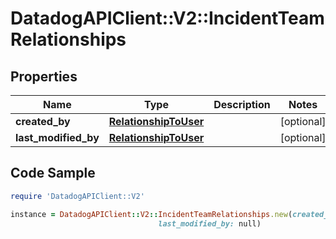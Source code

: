 # DatadogAPIClient::V2::IncidentTeamRelationships

## Properties

Name | Type | Description | Notes
------------ | ------------- | ------------- | -------------
**created_by** | [**RelationshipToUser**](RelationshipToUser.md) |  | [optional] 
**last_modified_by** | [**RelationshipToUser**](RelationshipToUser.md) |  | [optional] 

## Code Sample

```ruby
require 'DatadogAPIClient::V2'

instance = DatadogAPIClient::V2::IncidentTeamRelationships.new(created_by: null,
                                 last_modified_by: null)
```


